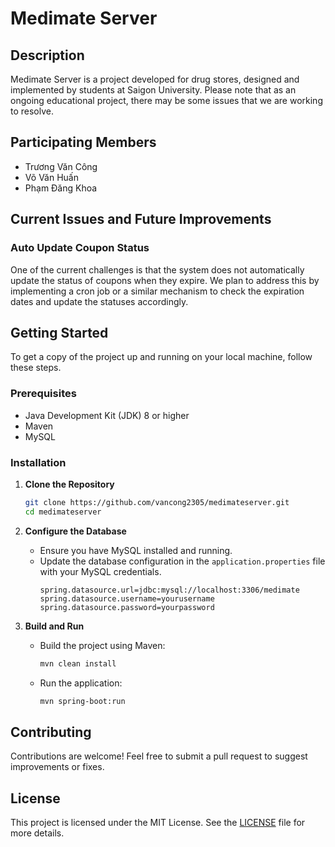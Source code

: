 # Medimate Server

## Description
Medimate Server is a project developed for drug stores, designed and implemented by students at Saigon University. Please note that as an ongoing educational project, there may be some issues that we are working to resolve.

## Participating Members
- Trương Văn Công
- Võ Văn Huấn
- Phạm Đăng Khoa

## Current Issues and Future Improvements
### Auto Update Coupon Status
One of the current challenges is that the system does not automatically update the status of coupons when they expire. We plan to address this by implementing a cron job or a similar mechanism to check the expiration dates and update the statuses accordingly.

## Getting Started
To get a copy of the project up and running on your local machine, follow these steps.

### Prerequisites
- Java Development Kit (JDK) 8 or higher
- Maven
- MySQL

### Installation

1. **Clone the Repository**
   ```sh
   git clone https://github.com/vancong2305/medimateserver.git
   cd medimateserver
2. **Configure the Database**
   - Ensure you have MySQL installed and running.
   - Update the database configuration in the `application.properties` file with your MySQL credentials.
     ```properties
     spring.datasource.url=jdbc:mysql://localhost:3306/medimate
     spring.datasource.username=yourusername
     spring.datasource.password=yourpassword
     ```

3. **Build and Run**
   - Build the project using Maven:
     ```sh
     mvn clean install
     ```
   - Run the application:
     ```sh
     mvn spring-boot:run
     ```

## Contributing
Contributions are welcome! Feel free to submit a pull request to suggest improvements or fixes.

## License
This project is licensed under the MIT License. See the [LICENSE](LICENSE) file for more details.

